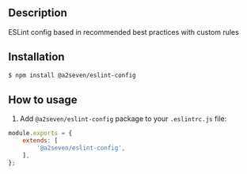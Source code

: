 ## Description

ESLint config based in recommended best practices with custom rules

## Installation

```bash
$ npm install @a2seven/eslint-config
```

## How to usage

1. Add `@a2seven/eslint-config` package to your `.eslintrc.js` file:

```javascript
module.exports = {
    extends: [
        '@a2seven/eslint-config',
    ],
};
```
